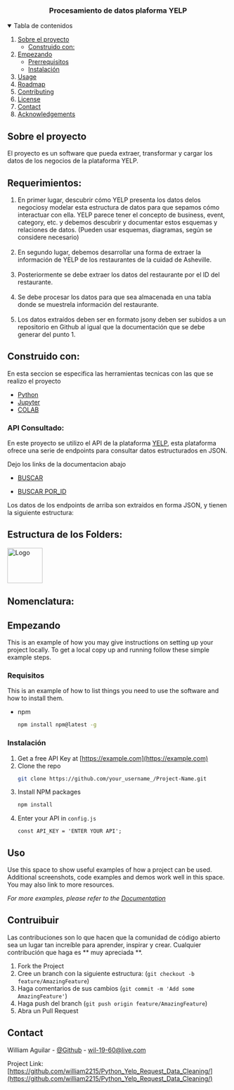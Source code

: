 <h3 align="center">Procesamiento de datos plaforma YELP</h3>

<details open="open">
  <summary>Tabla de contenidos</summary>
  <ol>
    <li>
      <a href="#about-the-project">Sobre el proyecto</a>
      <ul>
        <li><a href="#Construido con">Construido con:</a></li>
      </ul>
    </li>
    <li>
      <a href="#getting-started">Empezando</a>
      <ul>
        <li><a href="#prerequisites">Prerrequisitos</a></li>
        <li><a href="#installation">Instalación</a></li>
      </ul>
    </li>
    <li><a href="#usage">Usage</a></li>
    <li><a href="#roadmap">Roadmap</a></li>
    <li><a href="#contributing">Contributing</a></li>
    <li><a href="#license">License</a></li>
    <li><a href="#contact">Contact</a></li>
    <li><a href="#acknowledgements">Acknowledgements</a></li>
  </ol>
</details>



<!-- ABOUT THE PROJECT -->
## Sobre el proyecto


El proyecto es un software que pueda extraer, transformar y cargar los datos de los negocios de la plataforma YELP.


## Requerimientos: 

<ol>
<li>En primer lugar, descubrir cómo YELP presenta los datos delos negociosy modelar esta estructura de datos para que sepamos cómo interactuar con ella. YELP parece tener el concepto de business, event, category, etc. y debemos descubrir y documentar estos esquemas y relaciones de datos. (Pueden usar esquemas, diagramas, según se considere necesario)</li>
<br/>
<li>En segundo lugar, debemos desarrollar una forma de extraer la información de YELP de los restaurantes de la cuidad de Asheville.</li>
<br/>
<li>Posteriormente se debe extraer los datos del restaurante por el ID del restaurante. </li>
<br/>

<li>Se debe procesar los datos para que sea almacenada en una tabla donde se muestrela información del restaurante. </li>
<br/>

<li>Los datos extraídos deben ser en formato jsony deben ser subidos a un repositorio en Github al igual que la documentación que se debe generar del punto 1.</li>
</ol>


## Construido con:
En esta seccion se especifica las herramientas tecnicas con las que se realizo el proyecto

* [Python](https://www.python.org/)
* [Jupyter](https://jupyter.org/)
* [COLAB](https://colab.research.google.com/notebooks/intro.ipynb#recent=true)

### API Consultado:
En este proyecto se utilizo el API de la plataforma [YELP](https://www.yelp.com/developers/documentation/v3), esta plataforma ofrece una serie de endpoints para consultar datos estructurados en JSON. 

Dejo los links de la documentacion abajo

* [BUSCAR](https://www.yelp.com/developers/documentation/v3/business_search)

* [BUSCAR POR_ID](https://www.yelp.com/developers/documentation/v3/business)

Los datos de los endpoints de arriba son extraidos en forma JSON, y tienen la siguiente estructura:

</ol>

## Estructura de los Folders:

<a href="https://github.com/othneildrew/Best-README-Template">
   <img src="images/logo.png" alt="Logo" width="80" height="80">
</a>

## Nomenclatura:

<!-- GETTING STARTED -->
## Empezando

This is an example of how you may give instructions on setting up your project locally.
To get a local copy up and running follow these simple example steps.

### Requisitos

This is an example of how to list things you need to use the software and how to install them.
* npm
  ```sh
  npm install npm@latest -g
  ```

### Instalación

1. Get a free API Key at [https://example.com](https://example.com)
2. Clone the repo
   ```sh
   git clone https://github.com/your_username_/Project-Name.git
   ```
3. Install NPM packages
   ```sh
   npm install
   ```
4. Enter your API in `config.js`
   ```JS
   const API_KEY = 'ENTER YOUR API';
   ```



<!-- USAGE EXAMPLES -->
## Uso

Use this space to show useful examples of how a project can be used. Additional screenshots, code examples and demos work well in this space. You may also link to more resources.

_For more examples, please refer to the [Documentation](https://example.com)_



<!-- CONTRIBUTING -->
## Contruibuir

Las contribuciones son lo que hacen que la comunidad de código abierto sea un lugar tan increíble para aprender, inspirar y crear. Cualquier contribución que haga es ** muy apreciada **.

1. Fork the Project
2. Cree un branch con la siguiente estructura: (`git checkout -b feature/AmazingFeature`)
3. Haga comentarios de sus cambios (`git commit -m 'Add some AmazingFeature'`)
4. Haga push del branch (`git push origin feature/AmazingFeature`)
5. Abra un Pull Request


<!-- CONTACT -->
## Contact

William Aguilar - [@Github](https://github.com/william2215) - wil-19-60@live.com

Project Link: [https://github.com/william2215/Python_Yelp_Request_Data_Cleaning/](https://github.com/william2215/Python_Yelp_Request_Data_Cleaning/)





